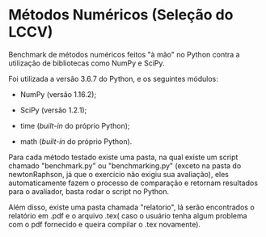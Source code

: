 # Métodos Numéricos (Seleção do LCCV)
Benchmark de métodos numéricos feitos "à mão" no Python contra a utilização de bibliotecas como NumPy e SciPy.

Foi utilizada a versão 3.6.7 do Python, e os seguintes módulos:

- NumPy (versão 1.16.2);

- SciPy (versão 1.2.1);

- time (_built-in_ do próprio Python);

- math (_built-in_ do próprio Python).

Para cada método testado existe uma pasta, na qual existe um script chamado "benchmark.py" ou "benchmarking.py" (exceto na pasta do newtonRaphson, já que o exercício não exigiu sua avaliação), eles automaticamente fazem o processo de comparação e retornam resultados para o avaliador, basta rodar o script no Python.

Além disso, existe uma pasta chamada "relatorio", lá serão encontrados o relatório em .pdf e o arquivo .tex( caso o usuário tenha algum problema com o pdf fornecido e queira compilar o .tex novamente).
